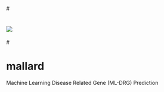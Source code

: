 #<p align="center">
 #   <img src="[https://github.com/anb94/mallard/blob/420c4863a773e3b2df901f6bd25cb119011866e9/mallardlogo.png]">
#</p>

# mallard
Machine Learning Disease Related Gene (ML-DRG) Prediction
